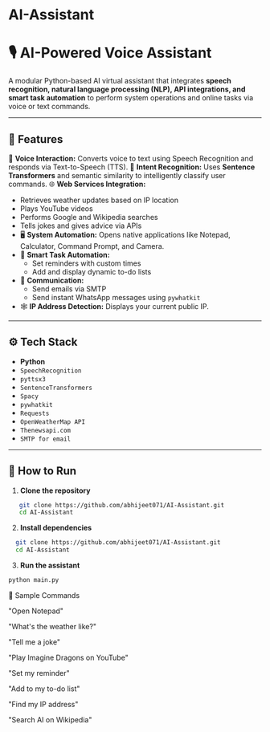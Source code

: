# AI-Assistant

# 🎙️ AI-Powered Voice Assistant

A modular Python-based AI virtual assistant that integrates **speech recognition, natural language processing (NLP), API integrations, and smart task automation** to perform system operations and online tasks via voice or text commands.

---

## 📌 Features

🎤 **Voice Interaction:** Converts voice to text using Speech Recognition and responds via Text-to-Speech (TTS).
🧠 **Intent Recognition:** Uses **Sentence Transformers** and semantic similarity to intelligently classify user commands.
🌐 **Web Services Integration:**
  
  - Retrieves weather updates based on IP location
  - Plays YouTube videos
  - Performs Google and Wikipedia searches
  - Tells jokes and gives advice via APIs
- 🖥️ **System Automation:** Opens native applications like Notepad, Calculator, Command Prompt, and Camera.
- 📝 **Smart Task Automation:**
  - Set reminders with custom times
  - Add and display dynamic to-do lists
- 📡 **Communication:**
  - Send emails via SMTP
  - Send instant WhatsApp messages using `pywhatkit`
- 🕸️ **IP Address Detection:** Displays your current public IP.

---

## ⚙️ Tech Stack

- **Python**
- `SpeechRecognition`
- `pyttsx3`
- `SentenceTransformers`
- `Spacy`
- `pywhatkit`
- `Requests`
- `OpenWeatherMap API`
- `Thenewsapi.com`
- `SMTP for email`

---

## 🚀 How to Run

1. **Clone the repository**
```bash
   git clone https://github.com/abhijeet071/AI-Assistant.git
   cd AI-Assistant
```
2. **Install dependencies**

 ```bash
   git clone https://github.com/abhijeet071/AI-Assistant.git
   cd AI-Assistant
```
3. **Run the assistant**
  ```bash
  python main.py
  ```


📌 Sample Commands

"Open Notepad"

"What's the weather like?"

"Tell me a joke"

"Play Imagine Dragons on YouTube"

"Set my reminder"

"Add to my to-do list"

"Find my IP address"

"Search AI on Wikipedia"
